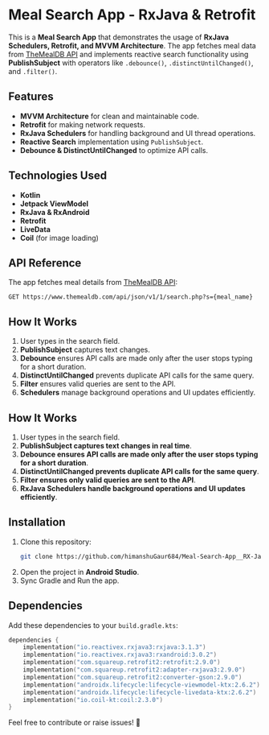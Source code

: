 # Meal Search App - RxJava & Retrofit

This is a **Meal Search App** that demonstrates the usage of **RxJava Schedulers, Retrofit, and MVVM Architecture**. The app fetches meal data from [TheMealDB API](https://www.themealdb.com/api/json/v1/1/search.php?s=Arrabiata) and implements reactive search functionality using **PublishSubject** with operators like `.debounce()`, `.distinctUntilChanged()`, and `.filter()`.

## Features

- **MVVM Architecture** for clean and maintainable code.
- **Retrofit** for making network requests.
- **RxJava Schedulers** for handling background and UI thread operations.
- **Reactive Search** implementation using `PublishSubject`.
- **Debounce & DistinctUntilChanged** to optimize API calls.

## Technologies Used

- **Kotlin**
- **Jetpack ViewModel**
- **RxJava & RxAndroid**
- **Retrofit**
- **LiveData**
- **Coil** (for image loading)

## API Reference

The app fetches meal details from [TheMealDB API](https://www.themealdb.com/api/json/v1/1/search.php?s=Arrabiata):

```
GET https://www.themealdb.com/api/json/v1/1/search.php?s={meal_name}
```

## How It Works

1. User types in the search field.
2. **PublishSubject** captures text changes.
3. **Debounce** ensures API calls are made only after the user stops typing for a short duration.
4. **DistinctUntilChanged** prevents duplicate API calls for the same query.
5. **Filter** ensures valid queries are sent to the API.
6. **Schedulers** manage background operations and UI updates efficiently.

## How It Works

1. User types in the search field.
2. **PublishSubject captures text changes in real time**.
3. **Debounce ensures API calls are made only after the user stops typing for a short duration**.
4. **DistinctUntilChanged prevents duplicate API calls for the same query**.
5. **Filter ensures only valid queries are sent to the API**.
6. **RxJava Schedulers handle background operations and UI updates efficiently**.

## Installation

1. Clone this repository:
   ```sh
   git clone https://github.com/himanshuGaur684/Meal-Search-App__RX-Java.git
   ```
2. Open the project in **Android Studio**.
3. Sync Gradle and Run the app.



## Dependencies

Add these dependencies to your `build.gradle.kts`:

```kotlin
dependencies {
    implementation("io.reactivex.rxjava3:rxjava:3.1.3")
    implementation("io.reactivex.rxjava3:rxandroid:3.0.2")
    implementation("com.squareup.retrofit2:retrofit:2.9.0")
    implementation("com.squareup.retrofit2:adapter-rxjava3:2.9.0")
    implementation("com.squareup.retrofit2:converter-gson:2.9.0")
    implementation("androidx.lifecycle:lifecycle-viewmodel-ktx:2.6.2")
    implementation("androidx.lifecycle:lifecycle-livedata-ktx:2.6.2")
    implementation("io.coil-kt:coil:2.3.0")
}
```

Feel free to contribute or raise issues! 🚀

